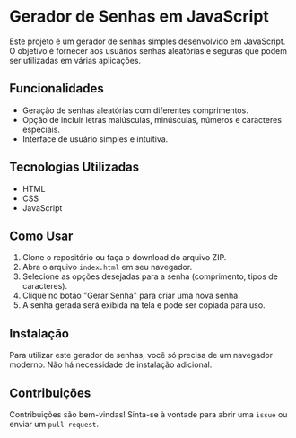 # Gerador de Senhas em JavaScript

Este projeto é um gerador de senhas simples desenvolvido em JavaScript. O objetivo é fornecer aos usuários senhas aleatórias e seguras que podem ser utilizadas em várias aplicações.

## Funcionalidades

- Geração de senhas aleatórias com diferentes comprimentos.
- Opção de incluir letras maiúsculas, minúsculas, números e caracteres especiais.
- Interface de usuário simples e intuitiva.

## Tecnologias Utilizadas

- HTML
- CSS
- JavaScript

## Como Usar

1. Clone o repositório ou faça o download do arquivo ZIP.
2. Abra o arquivo `index.html` em seu navegador.
3. Selecione as opções desejadas para a senha (comprimento, tipos de caracteres).
4. Clique no botão "Gerar Senha" para criar uma nova senha.
5. A senha gerada será exibida na tela e pode ser copiada para uso.

## Instalação

Para utilizar este gerador de senhas, você só precisa de um navegador moderno. Não há necessidade de instalação adicional.

## Contribuições

Contribuições são bem-vindas! Sinta-se à vontade para abrir uma `issue` ou enviar um `pull request`.


